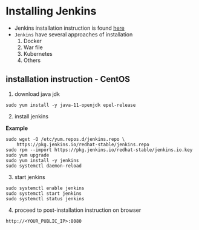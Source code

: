 # Installing Jenkins

- Jenkins installation instruction is found [here](https://www.jenkins.io/doc/book/installing/)
- `Jenkins` have several approaches of installation
    1. Docker
    2. War file
    3. Kubernetes
    4. Others


## installation instruction - CentOS 

1. download java jdk

```
sudo yum install -y java-11-openjdk epel-release
```

2. install jenkins

**Example**
```
sudo wget -O /etc/yum.repos.d/jenkins.repo \
    https://pkg.jenkins.io/redhat-stable/jenkins.repo
sudo rpm --import https://pkg.jenkins.io/redhat-stable/jenkins.io.key
sudo yum upgrade 
sudo yum install -y jenkins
sudo systemctl daemon-reload
```

3. start jenkins

```
sudo systemctl enable jenkins
sudo systemctl start jenkins
sudo systemctl status jenkins
```

4. proceed to post-installation instruction on browser

```
http://<YOUR_PUBLIC_IP>:8080
```

#